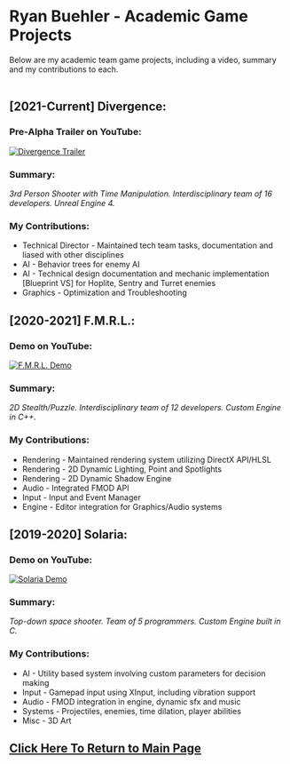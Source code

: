 # Ryan Buehler - Academic Game Projects
Below are my academic team game projects, including a video, summary and my contributions to each.<br><br>

## [2021-Current] Divergence:
### Pre-Alpha Trailer on YouTube:
[![Divergence Trailer](https://img.youtube.com/vi/G4o_hR_bDGE/0.jpg)](https://www.youtube.com/watch?v=G4o_hR_bDGE)

### Summary: 
*3rd Person Shooter with Time Manipulation. Interdisciplinary team of 16 developers. Unreal Engine 4.*

### My Contributions:
* Technical Director - Maintained tech team tasks, documentation and liased with other disciplines
* AI - Behavior trees for enemy AI
* AI - Technical design documentation and mechanic implementation [Blueprint VS] for Hoplite, Sentry and Turret enemies
* Graphics - Optimization and Troubleshooting

## [2020-2021] F.M.R.L.:
### Demo on YouTube:
[![F.M.R.L. Demo](https://img.youtube.com/vi/CdjMD3et6sY/0.jpg)](https://www.youtube.com/watch?v=CdjMD3et6sY)

### Summary:
*2D Stealth/Puzzle. Interdisciplinary team of 12 developers. Custom Engine in C++.*

### My Contributions:
* Rendering - Maintained rendering system utilizing DirectX API/HLSL
* Rendering - 2D Dynamic Lighting, Point and Spotlights
* Rendering - 2D Dynamic Shadow Engine
* Audio - Integrated FMOD API
* Input - Input and Event Manager
* Engine - Editor integration for Graphics/Audio systems

## [2019-2020] Solaria:
### Demo on YouTube:
[![Solaria Demo](https://img.youtube.com/vi/V3gB-CiVXp8/0.jpg)](https://www.youtube.com/watch?v=V3gB-CiVXp8)

### Summary:
*Top-down space shooter. Team of 5 programmers. Custom Engine built in C.*

### My Contributions:
* AI - Utility based system involving custom parameters for decision making
* Input - Gamepad input using XInput, including vibration support
* Audio - FMOD integration in engine, dynamic sfx and music
* Systems - Projectiles, enemies, time dilation, player abilities
* Misc - 3D Art


## [Click Here To Return to Main Page](https://github.com/RyanBuehler/ryanbuehler/blob/main/README.md)

